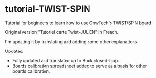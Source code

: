 # tutorial-TWIST-SPIN
Tutorial for begineers to learn how to use OnwTech's TWIST/SPIN board

Original version "Tutoriel carte Twist-JULIEN" in French.

I'm updating it by translating and adding some other explanations.

Updates:
- Fully updated and translated up to Buck closed-loop.
- Boards calibration spreadsheet added to serve as a basis for other boards calibration.